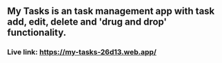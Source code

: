 ## My Tasks is an task management app with task add, edit, delete and 'drug and drop' functionality.

### Live link: https://my-tasks-26d13.web.app/
